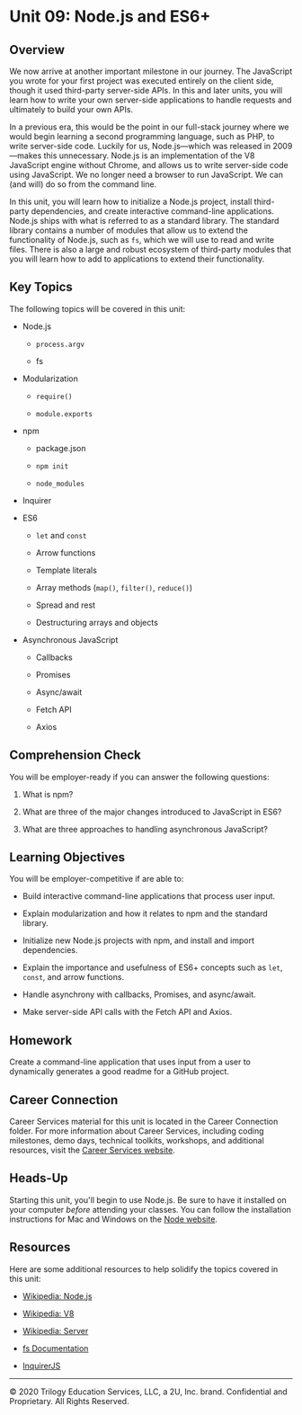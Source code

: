# Unit 09: Node.js and ES6+

## Overview

We now arrive at another important milestone in our journey. The JavaScript you wrote for your first project was executed entirely on the client side, though it used third-party server-side APIs. In this and later units, you will learn how to write your own server-side applications to handle requests and ultimately to build your own APIs.

In a previous era, this would be the point in our full-stack journey where we would begin learning a second programming language, such as PHP, to write server-side code. Luckily for us, Node.js—which was released in 2009—makes this unnecessary. Node.js is an implementation of the V8 JavaScript engine without Chrome, and allows us to write server-side code using JavaScript. We no longer need a browser to run JavaScript. We can (and will) do so from the command line.

In this unit, you will learn how to initialize a Node.js project, install third-party dependencies, and create interactive command-line applications. Node.js ships with what is referred to as a standard library. The standard library contains a number of modules that allow us to extend the functionality of Node.js, such as `fs`, which we will use to read and write files. There is also a large and robust ecosystem of third-party modules that you will learn how to add to applications to extend their functionality.

## Key Topics

The following topics will be covered in this unit:

* Node.js

    * `process.argv`

    * fs

* Modularization

    * `require()`

    * `module.exports`

* npm

    * package.json

    * `npm init`

    * `node_modules`

* Inquirer

* ES6

    * `let` and `const`

    * Arrow functions

    * Template literals

    * Array methods (`map()`, `filter()`, `reduce()`)

    * Spread and rest

    * Destructuring arrays and objects

* Asynchronous JavaScript

    * Callbacks

    * Promises

    * Async/await

    * Fetch API

    * Axios
 
## Comprehension Check

You will be employer-ready if you can answer the following questions:

1. What is npm?

2. What are three of the major changes introduced to JavaScript in ES6?

3. What are three approaches to handling asynchronous JavaScript?

## Learning Objectives

You will be employer-competitive if are able to: 

* Build interactive command-line applications that process user input.

* Explain modularization and how it relates to npm and the standard library.

* Initialize new Node.js projects with npm, and install and import dependencies.

* Explain the importance and usefulness of ES6+ concepts such as `let`, `const`, and arrow functions.

* Handle asynchrony with callbacks, Promises, and async/await.

* Make server-side API calls with the Fetch API and Axios.

## Homework

Create a command-line application that uses input from a user to dynamically generates a good readme for a GitHub project.

## Career Connection

Career Services material for this unit is located in the Career Connection folder. For more information about Career Services, including coding milestones, demo days, technical toolkits, workshops, and additional resources, visit the [Career Services website](http://bit.ly/CodingCS).

## Heads-Up

Starting this unit, you'll begin to use Node.js. Be sure to have it installed on your computer _before_ attending your classes. You can follow the installation instructions for Mac and Windows on the [Node website](https://nodejs.org/en/download/).

## Resources

Here are some additional resources to help solidify the topics covered in this unit:

* [Wikipedia: Node.js](https://en.wikipedia.org/wiki/Node.js)

* [Wikipedia: V8](https://en.wikipedia.org/wiki/Chrome_V8)

* [Wikipedia: Server](https://en.wikipedia.org/wiki/Server_(computing))

* [fs Documentation](https://node.readthedocs.io/en/latest/api/fs/)

* [InquirerJS](https://www.npmjs.com/package/inquirer/v/0.2.3)

- - -
© 2020 Trilogy Education Services, LLC, a 2U, Inc. brand. Confidential and Proprietary. All Rights Reserved.
